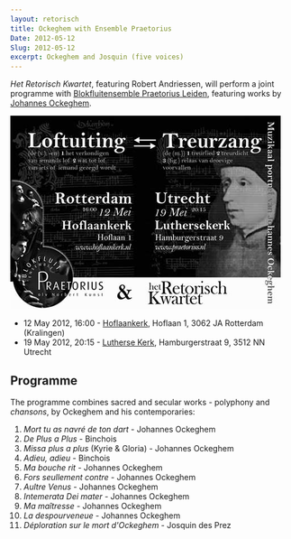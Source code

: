 ```yaml
---
layout: retorisch
title: Ockeghem with Ensemble Praetorius
Date: 2012-05-12
Slug: 2012-05-12
excerpt: Ockeghem and Josquin (five voices)
---
```


_Het Retorisch Kwartet_, featuring Robert Andriessen, will perform a joint programme with [Blokfluitensemble Praetorius Leiden](http://www.praetorius.nl/), featuring works by [Johannes Ockeghem](http://en.wikipedia.org/wiki/Ockeghem).

[ ![flyer](image/2012-05-flyer-thumbnail.jpg) ](image/2012-05-flyer.jpg)

* 12 May 2012, 16:00 - [Hoflaankerk](http://nl.wikipedia.org/wiki/Hoflaankerk), Hoflaan 1, 3062 JA Rotterdam (Kralingen)
* 19 May 2012, 20:15 - [Lutherse Kerk](http://nl.wikipedia.org/wiki/Lutherse_Kerk_(Utrecht)), Hamburgerstraat 9, 3512 NN Utrecht

## Programme

The programme combines sacred and secular works - polyphony and _chansons_, by Ockeghem and his contemporaries:

1. _Mort tu as navré de ton dart_ - Johannes Ockeghem
1. _De Plus a Plus_ - Binchois
1. _Missa plus a plus_ (Kyrie & Gloria) - Johannes Ockeghem
1. _Adieu, adieu_ - Binchois
1. _Ma bouche rit_ - Johannes Ockeghem
1. _Fors seullement contre_ - Johannes Ockeghem
1. _Aultre Venus_ - Johannes Ockeghem
1. _Intemerata Dei mater_ - Johannes Ockeghem
1. _Ma maîtresse_ - Johannes Ockeghem
1. _La despourveneue_ - Johannes Ockeghem
1. _Déploration sur le mort d'Ockeghem_ - Josquin des Prez
